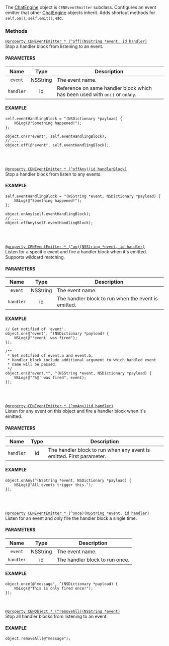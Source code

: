 The [ChatEngine](reference-chatengine) object is `CENEventEmitter` subclass. Configures an event emitter that other [ChatEngine](reference-chatengine) objects inherit. Adds shortcut methods for `self.on()`, `self.emit()`, etc.

### Methods

<a id="off"/>

[`@property CENEventEmitter * (^off)(NSString *event, id handler)`](#off)  
Stop a handler block from listening to an event.  

#### PARAMETERS

| Name      | Type     | Description |
|:---------:|:--------:| ----------- |
| `event`   | NSString | The event name. |
| `handler` | id       | Reference on same handler block which has been used with `on()` or `onAny`. |  

#### EXAMPLE

```objc
self.eventHandlingBlock = ^(NSDictionary *payload) {
    NSLog(@"Something happened!");
};

object.on(@"event", self.eventHandlingBlock);
// .....
object.off(@"event", self.eventHandlingBlock);
```


<br/><br/><a id="offany"/>

[`@property CENEventEmitter * (^offAny)(id handlerBlock)`](#offany)  
Stop a handler block from listen to any events.   

#### EXAMPLE

```objc
self.eventHandlingBlock = ^(NSString *event, NSDictionary *payload) {
    NSLog(@"Something happened!");
};

object.onAny(self.eventHandlingBlock);
// .....
object.offAny(self.eventHandlingBlock);
```


<br/><br/><a id="on"/>

[`@property CENEventEmitter * (^on)(NSString *event, id handler)`](#on)  
Listen for a specific event and fire a handler block when it's emitted. Supports wildcard matching.  

#### PARAMETERS

| Name      | Type     | Description |
|:---------:|:--------:| ----------- |
| `event`   | NSString | The event name. |
| `handler` | id       | The handler block to run when the event is emitted. |  

#### EXAMPLE

```objc
// Get notified of 'event'.
object.on(@"event", ^(NSDictionary *payload) {
    NSLog(@"'event' was fired");
});

/**
 * Get notified of event.a and event.b.
 * Handler block include additional argument to which handled event 
 * name will be passed. 
 */
object.on(@"event.*", ^(NSString *event, NSDictionary *payload) {
    NSLog(@"'%@' was fired", event);
});
```


<br/><br/><a id="onany"/>

[`@property CENEventEmitter * (^onAny)(id handler)`](#onany)  
Listen for any event on this object and fire a handler block when it's emitted.  

#### PARAMETERS

| Name      | Type     | Description |
|:---------:|:--------:| ----------- |
| `handler` | id       | The handler block to run when any event is emitted. First parameter. |  

#### EXAMPLE

```objc
object.onAny(^(NSString *event, NSDictionary *payload) {
    NSLog(@"All events trigger this.");
});
```


<br/><br/><a id="once"/>

[`@property CENEventEmitter * (^once)(NSString *event, id handler)`](#once)  
Listen for an event and only fire the handler block a single time.  

#### PARAMETERS

| Name      | Type     | Description |
|:---------:|:--------:| ----------- |
| `event`   | NSString | The event name. |
| `handler` | id       | The handler block to run once. |  

#### EXAMPLE

```objc
object.once(@"message", ^(NSDictionary *payload) {
    NSLog(@"This is only fired once!");
});
```

<br/><a id="removeall"/>

[`@property CENObject * (^removeAll)(NSString *event)`](#removeall)  
Stop all handler blocks from listening to an event.  

#### EXAMPLE

```objc
object.removeAll(@"message");
```
 
